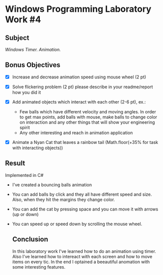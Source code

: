 # Windows Programming Laboratory Work #4
## Subject
_Windows Timer. Animation._

## Bonus Objectives

- [x]  Increase and decrease animation speed using mouse wheel (2 pt) 
- [x]  Solve flickering problem (2 pt) please describe in your readme/report how you did it
- [x]  Add animated objects which interact with each other (2-6 pt), ex.:
    - Few balls which have different velocity and moving angles. In order to get max points, add balls with mouse, make balls to change color on interaction and any other things that will show your engineering spirit
    - Any other interesting and reach in animation application
- [x] Animate a Nyan Cat that leaves a rainbow tail (Math.floor(+35% for task with interacting objects))


## Result
Implemented in C#
* I've created a bouncing balls animation
* You can add balls by click and they all have different speed and size. Also, when they hit the margins they change color. 
* You can add the cat by pressing space and you can move it with arrows (up or down)
* You can speed up or speed down by scrolling the mouse wheel.


  

  ## Conclusion
  In this laboratory work I've learned how to do an animation using timer. Also I've learned how to intereact with each screen and how to move items on every tic. 
In the end I optained a beeautiful anomation with some interesting features.
